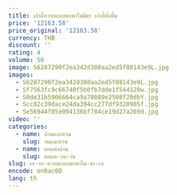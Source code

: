 ```yaml
---
title: เก้าอี้หวายแบบพกพาไม่มีขา เก้าอี้ตั้งพื้น
price: '12163.58'
price_original: '12163.58'
currency: THB
discount: ''
rating: 4
volume: 56
image: S6287290f2ea342d380aa2ed5f08143e9L.jpg
images:
  - S6287290f2ea342d380aa2ed5f08143e9L.jpg
  - Sf7563fc9c66740f5b0fb7dde1f544120w.jpg
  - S0de31b5906664ca9a78089e2508f20dbY.jpg
  - Scc82c39dace24da394cc277df9320905f.jpg
  - Se56944f05e094136bf784ce19d27a269d.jpg
video: ''
categories:
  - name: บ้านและสวน
    slug: านและสวน
  - name: ตกแต่งบ้าน
    slug: ตกแต-งบ-าน
slug: เก-าอ-หวายแบบพกพาไม-ขา-เก
encode: on0ac0O
lang: th
---
```

  